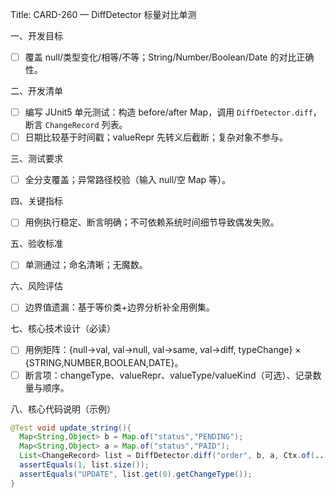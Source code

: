 Title: CARD-260 — DiffDetector 标量对比单测

一、开发目标
- ☐ 覆盖 null/类型变化/相等/不等；String/Number/Boolean/Date 的对比正确性。

二、开发清单
- ☐ 编写 JUnit5 单元测试：构造 before/after Map，调用 `DiffDetector.diff`，断言 `ChangeRecord` 列表。
- ☐ 日期比较基于时间戳；valueRepr 先转义后截断；复杂对象不参与。

三、测试要求
- ☐ 全分支覆盖；异常路径校验（输入 null/空 Map 等）。

四、关键指标
- ☐ 用例执行稳定、断言明确；不可依赖系统时间细节导致偶发失败。

五、验收标准
- ☐ 单测通过；命名清晰；无魔数。

六、风险评估
- ☐ 边界值遗漏：基于等价类+边界分析补全用例集。

七、核心技术设计（必读）
- ☐ 用例矩阵：{null→val, val→null, val→same, val→diff, typeChange} × {STRING,NUMBER,BOOLEAN,DATE}。
- ☐ 断言项：changeType、valueRepr、valueType/valueKind（可选）、记录数量与顺序。

八、核心代码说明（示例）
```java
@Test void update_string(){
  Map<String,Object> b = Map.of("status","PENDING");
  Map<String,Object> a = Map.of("status","PAID");
  List<ChangeRecord> list = DiffDetector.diff("order", b, a, Ctx.of(...));
  assertEquals(1, list.size());
  assertEquals("UPDATE", list.get(0).getChangeType());
}
```
